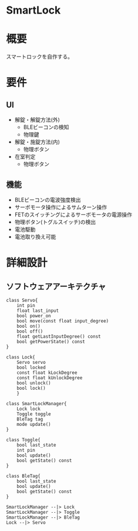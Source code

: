 # SmartLock

# 概要
スマートロックを自作する。

# 要件

## UI
- 解錠・解錠方法(外)
  - BLEビーコンの検知
  - 物理鍵
- 解錠・施錠方法(内)
  - 物理ボタン
- 在室判定
  - 物理ボタン

## 機能
- BLEビーコンの電波強度検出
- サーボモータ操作によるサムターン操作
- FETのスイッチングによるサーボモータの電源操作
- 物理ボタン(トグルスイッチ)の検出
- 電池駆動
- 電池取り換え可能


# 詳細設計

## ソフトウェアアーキテクチャ

```puml
class Servo{
    int pin
    float last_input
    bool power_on
    bool move(const float input_degree)
    bool on()
    bool off()
    float getLastInputDegree() const
    bool getPowerState() const
}

class Lock{
    Servo servo
    bool locked
    const float kLockDegree
    const float kUnlockDegree
    bool unlock()
    bool lock()
    }

class SmartLockManager{
    Lock lock
    Toggle toggle
    BleTag tag
    mode update()
}

class Toggle{
    bool last_state
    int pin
    bool update()
    bool getState() const
}

class BleTag{
    bool last_state
    bool update()
    bool getState() const
}

SmartLockManager --|> Lock
SmartLockManager --|> Toggle
SmartLockManager --|> BleTag
Lock --|> Servo
```
